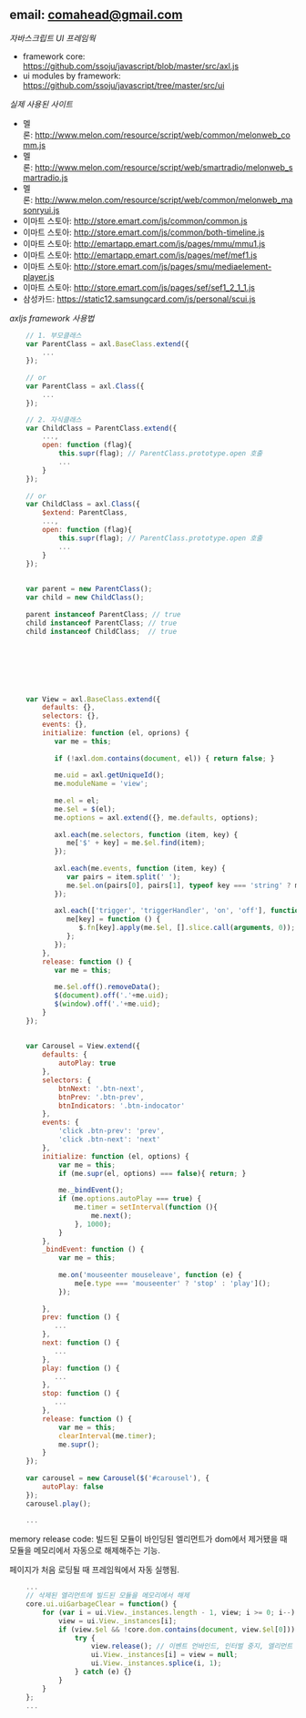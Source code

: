 
## email: comahead@gmail.com

*자바스크립트 UI 프레임웍*

- framework core: https://github.com/ssoju/javascript/blob/master/src/axl.js
- ui modules by framework: https://github.com/ssoju/javascript/tree/master/src/ui

*실제 사용된 사이트*
- 멜론: http://www.melon.com/resource/script/web/common/melonweb_comm.js
- 멜론: http://www.melon.com/resource/script/web/smartradio/melonweb_smartradio.js
- 멜론: http://www.melon.com/resource/script/web/common/melonweb_masonryui.js
- 이마트 스토아: http://store.emart.com/js/common/common.js
- 이마트 스토아: http://store.emart.com/js/common/both-timeline.js
- 이마트 스토아: http://emartapp.emart.com/js/pages/mmu/mmu1.js
- 이마트 스토아: http://emartapp.emart.com/js/pages/mef/mef1.js
- 이마트 스토아: http://store.emart.com/js/pages/smu/mediaelement-player.js
- 이마트 스토아: http://store.emart.com/js/pages/sef/sef1_2_1_1.js
- 삼성카드: https://static12.samsungcard.com/js/personal/scui.js

*axljs framework 사용법*

```javascript
    // 1. 부모클래스
    var ParentClass = axl.BaseClass.extend({
        ...
    });
    
    // or
    var ParentClass = axl.Class({
        ...
    });

    // 2. 자식클래스
    var ChildClass = ParentClass.extend({
        ...,
        open: function (flag){
            this.supr(flag); // ParentClass.prototype.open 호출
            ...
        }
    });
    
    // or
    var ChildClass = axl.Class({
        $extend: ParentClass,
        ...,
        open: function (flag){
            this.supr(flag); // ParentClass.prototype.open 호출
            ...
        }
    });    
    
    
    var parent = new ParentClass();
    var child = new ChildClass();
    
    parent instanceof ParentClass; // true
    child instanceof ParentClass; // true
    child instanceof ChildClass;  // true
    
    
    
    
    
    
    
    var View = axl.BaseClass.extend({
        defaults: {},
        selectors: {},
        events: {},
        initialize: function (el, oprions) {
           var me = this;
           
           if (!axl.dom.contains(document, el)) { return false; }
           
           me.uid = axl.getUniqueId();
           me.moduleName = 'view';
           
           me.el = el;
           me.$el = $(el);
           me.options = axl.extend({}, me.defaults, options);
           
           axl.each(me.selectors, function (item, key) {
              me['$' + key] = me.$el.find(item);    
           });
           
           axl.each(me.events, function (item, key) {
              var pairs = item.split(' ');
              me.$el.on(pairs[0], pairs[1], typeof key === 'string' ? me[key] : key);
           });
           
           axl.each(['trigger', 'triggerHandler', 'on', 'off'], function (item, key) {
              me[key] = function () {
                 $.fn[key].apply(me.$el, [].slice.call(arguments, 0));
              };
           });
        },
        release: function () {
           var me = this;
           
           me.$el.off().removeData();
           $(document).off('.'+me.uid);
           $(window).off('.'+me.uid);
        }
    });
    
    
    var Carousel = View.extend({
        defaults: {
            autoPlay: true
        },
        selectors: {
            btnNext: '.btn-next',
            btnPrev: '.btn-prev',
            btnIndicators: '.btn-indocator'
        },
        events: {
            'click .btn-prev': 'prev',
            'click .btn-next': 'next'
        },
        initialize: function (el, options) {
            var me = this;
            if (me.supr(el, options) === false){ return; }
            
            me._bindEvent();
            if (me.options.autoPlay === true) {
                me.timer = setInterval(function (){
                    me.next();
                }, 1000);
            }
        },
        _bindEvent: function () {
            var me = this;
            
            me.on('mouseenter mouseleave', function (e) {
                me[e.type === 'mouseenter' ? 'stop' : 'play']();
            });
            
        },
        prev: function () {
           ...
        },
        next: function () {
           ...
        },
        play: function () {
           ...
        },
        stop: function () {
           ...
        },
        release: function () {
            var me = this;
            clearInterval(me.timer);
            me.supr();
        }
    });
    
    var carousel = new Carousel($('#carousel'), {
        autoPlay: false
    });
    carousel.play();
    
    ...
```

memory release code: 빌드된 모듈이 바인딩된 엘리먼트가 dom에서 제거됐을 때 모듈을 메모리에서 자동으로 해제해주는 기능. 

페이지가 처음 로딩될 때 프레임웍에서 자동 실행됨.

```javascript
    ...
    // 삭제된 엘리먼트에 빌드된 모듈을 메모리에서 해제
    core.ui.uiGarbageClear = function() {
        for (var i = ui.View._instances.length - 1, view; i >= 0; i--) {
            view = ui.View._instances[i];
            if (view.$el && !core.dom.contains(document, view.$el[0])) { // DOM에서 삭제여부 체크
                try {
                    view.release(); // 이벤트 언바인드, 인터벌 중지, 엘리먼트 참조 null 처리 등등 
                    ui.View._instances[i] = view = null;
                    ui.View._instances.splice(i, 1);
                } catch (e) {}
            }
        }
    };
    ...
```

